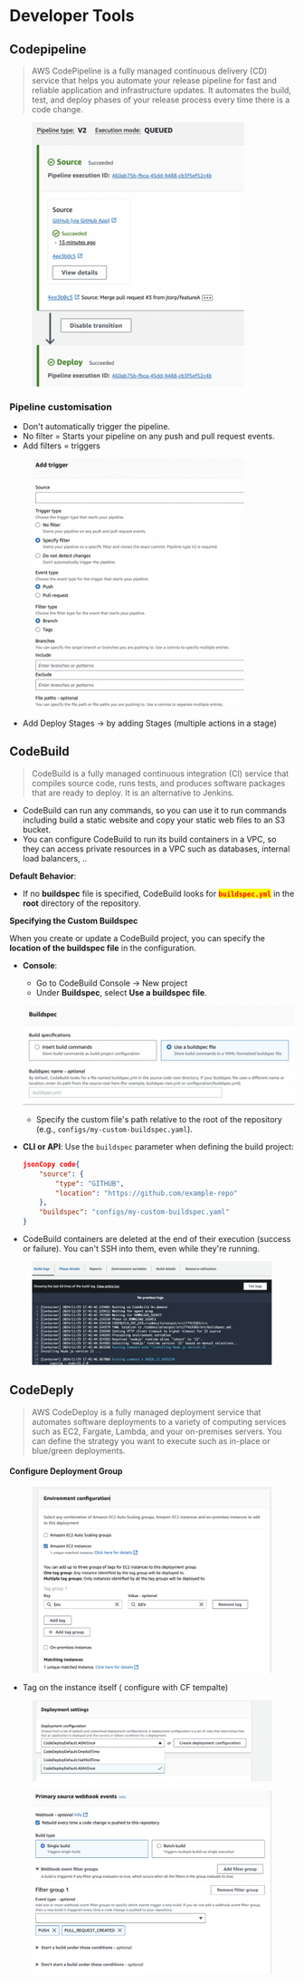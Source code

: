 # Developer Tools

## Codepipeline

> AWS CodePipeline is a fully managed continuous delivery (CD) service that helps you automate your release pipeline for fast and reliable application and infrastructure updates. It automates the build, test, and deploy phases of your release process every time there is a code change.



<div align="left"><figure><img src="../.gitbook/assets/codepipelineDeployFromGitRepo.png" alt="" width="375"><figcaption></figcaption></figure></div>

### Pipeline customisation

* Don't automatically trigger the pipeline.
* No filter  = Starts your pipeline on any push and pull request events.
* Add filters = triggers

<div align="left"><figure><img src="../.gitbook/assets/CodePipelineTriggers.png" alt="" width="375"><figcaption></figcaption></figure></div>

* Add Deploy Stages -> by adding Stages (multiple actions in a stage)

## CodeBuild

> CodeBuild is a fully managed continuous integration (CI) service that compiles source code, runs tests, and produces software packages that are ready to deploy. It is an alternative to Jenkins.
>
>



* CodeBuild can run any commands, so you can use it to run commands including build a static website and copy your static web files to an S3 bucket.
* You can configure CodeBuild to run its build containers in a VPC, so they can access private resources in a VPC such as databases, internal load balancers, ..

**Default Behavior**:

* If no **buildspec** file is specified, CodeBuild looks for <mark style="color:red;">**`buildspec.yml`**</mark> in the **root** directory of the repository.

**Specifying the Custom Buildspec**

When you create or update a CodeBuild project, you can specify the **location of the buildspec file** in the configuration.

*   **Console**:

    * Go to  CodeBuild Console -> New  project&#x20;
    * Under **Buildspec**, select **Use a buildspec file**.

    ![](../.gitbook/assets/buildspecymlFile.png)

    * Specify the custom file's path relative to the root of the repository (e.g., `configs/my-custom-buildspec.yaml`).
*   **CLI or API**: Use the `buildspec` parameter when defining the build project:

    ```json
    jsonCopy code{
        "source": {
            "type": "GITHUB",
            "location": "https://github.com/example-repo"
        },
        "buildspec": "configs/my-custom-buildspec.yaml"
    }
    ```
* CodeBuild containers are deleted at the end of their execution (success or failure). You can't SSH into them, even while they're running.

<figure><img src="../.gitbook/assets/codeBuildLog.png" alt=""><figcaption></figcaption></figure>



## CodeDeply

> AWS CodeDeploy is a fully managed deployment service that automates software deployments to a variety of computing services such as EC2, Fargate, Lambda, and your on-premises servers. You can define the strategy you want to execute such as in-place or blue/green deployments.
>
>





#### Configure Deployment Group

<figure><img src="../.gitbook/assets/deploymentGroup(ec2).png" alt=""><figcaption></figcaption></figure>

* Tag on the instance itself ( configure with CF tempalte)



<div><figure><img src="../.gitbook/assets/deploymentSetting.png" alt=""><figcaption></figcaption></figure> <figure><img src="../.gitbook/assets/deploymentSetting-1.png" alt=""><figcaption></figcaption></figure></div>






